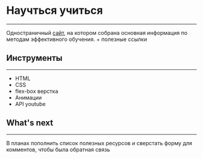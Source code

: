 # Научться учиться
------
Одностраничный [сайт](https://arti-d.github.io/how-to-learn/), на котором собрана основная информация по методам эффективного обучения. + полезные ссылки

## Инструменты
------
- HTML
- CSS
- flex-box верстка
- Анимации
- API youtube

## What's next
------
В планах пополнить список полезных ресурсов и сверстать форму для комментов, чтобы была обратная связь
